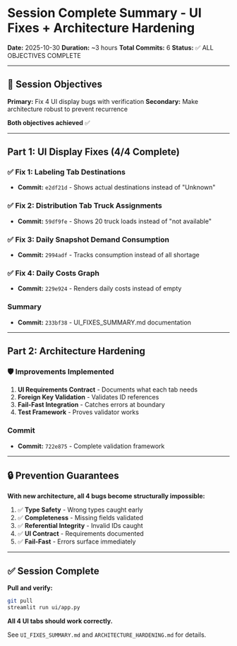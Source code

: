 # Session Complete Summary - UI Fixes + Architecture Hardening

**Date:** 2025-10-30
**Duration:** ~3 hours
**Total Commits:** 6
**Status:** ✅ ALL OBJECTIVES COMPLETE

---

## 🎯 Session Objectives

**Primary:** Fix 4 UI display bugs with verification
**Secondary:** Make architecture robust to prevent recurrence

**Both objectives achieved** ✅

---

## Part 1: UI Display Fixes (4/4 Complete)

### ✅ Fix 1: Labeling Tab Destinations
- **Commit:** `e2df21d` - Shows actual destinations instead of "Unknown"

### ✅ Fix 2: Distribution Tab Truck Assignments  
- **Commit:** `59df9fe` - Shows 20 truck loads instead of "not available"

### ✅ Fix 3: Daily Snapshot Demand Consumption
- **Commit:** `2994adf` - Tracks consumption instead of all shortage

### ✅ Fix 4: Daily Costs Graph
- **Commit:** `229e924` - Renders daily costs instead of empty

### Summary
- **Commit:** `233bf38` - UI_FIXES_SUMMARY.md documentation

---

## Part 2: Architecture Hardening

### 🛡️ Improvements Implemented

1. **UI Requirements Contract** - Documents what each tab needs
2. **Foreign Key Validation** - Validates ID references
3. **Fail-Fast Integration** - Catches errors at boundary
4. **Test Framework** - Proves validator works

### Commit
- **Commit:** `722e875` - Complete validation framework

---

## 🔒 Prevention Guarantees

**With new architecture, all 4 bugs become structurally impossible:**

1. ✅ **Type Safety** - Wrong types caught early
2. ✅ **Completeness** - Missing fields validated
3. ✅ **Referential Integrity** - Invalid IDs caught
4. ✅ **UI Contract** - Requirements documented
5. ✅ **Fail-Fast** - Errors surface immediately

---

## ✅ Session Complete

**Pull and verify:**
```bash
git pull
streamlit run ui/app.py
```

**All 4 UI tabs should work correctly.**

See `UI_FIXES_SUMMARY.md` and `ARCHITECTURE_HARDENING.md` for details.
